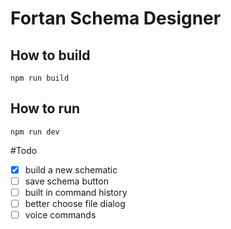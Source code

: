 # Fortan Schema Designer

## How to build

`npm run build`

## How to run

`npm run dev`

#Todo

- [x] build a new schematic
- [ ] save schema button
- [ ] built in command history
- [ ] better choose file dialog
- [ ] voice commands
